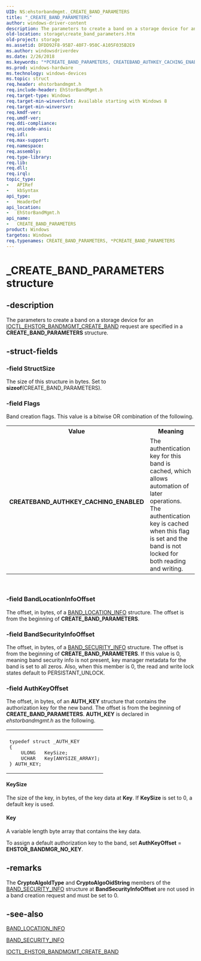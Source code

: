 ```yaml
---
UID: NS:ehstorbandmgmt._CREATE_BAND_PARAMETERS
title: "_CREATE_BAND_PARAMETERS"
author: windows-driver-content
description: The parameters to create a band on a storage device for an IOCTL_EHSTOR_BANDMGMT_CREATE_BAND request are specified in a CREATE_BAND_PARAMETERS structure.
old-location: storage\create_band_parameters.htm
old-project: storage
ms.assetid: DFDD92F8-95B7-40F7-950C-A105F035B2E9
ms.author: windowsdriverdev
ms.date: 2/26/2018
ms.keywords: "*PCREATE_BAND_PARAMETERS, CREATEBAND_AUTHKEY_CACHING_ENABLED, CREATE_BAND_PARAMETERS, CREATE_BAND_PARAMETERS structure [Storage Devices], PCREATE_BAND_PARAMETERS, PCREATE_BAND_PARAMETERS structure pointer [Storage Devices], _CREATE_BAND_PARAMETERS, ehstorbandmgmt/CREATE_BAND_PARAMETERS, ehstorbandmgmt/PCREATE_BAND_PARAMETERS, storage.create_band_parameters"
ms.prod: windows-hardware
ms.technology: windows-devices
ms.topic: struct
req.header: ehstorbandmgmt.h
req.include-header: EhStorBandMgmt.h
req.target-type: Windows
req.target-min-winverclnt: Available starting with Windows 8
req.target-min-winversvr: 
req.kmdf-ver: 
req.umdf-ver: 
req.ddi-compliance: 
req.unicode-ansi: 
req.idl: 
req.max-support: 
req.namespace: 
req.assembly: 
req.type-library: 
req.lib: 
req.dll: 
req.irql: 
topic_type:
-	APIRef
-	kbSyntax
api_type:
-	HeaderDef
api_location:
-	EhStorBandMgmt.h
api_name:
-	CREATE_BAND_PARAMETERS
product: Windows
targetos: Windows
req.typenames: CREATE_BAND_PARAMETERS, *PCREATE_BAND_PARAMETERS
---
```


# _CREATE_BAND_PARAMETERS structure


## -description


The parameters to create a band on a storage device for an <a href="https://msdn.microsoft.com/library/windows/hardware/hh451372">IOCTL_EHSTOR_BANDMGMT_CREATE_BAND</a> request are specified in a <b>CREATE_BAND_PARAMETERS</b> structure.


## -struct-fields




### -field StructSize

The size of this structure in bytes. Set to <b>sizeof</b>(CREATE_BAND_PARAMETERS).


### -field Flags

Band creation flags. This value is a bitwise OR combination of the following.

<table>
<tr>
<th>Value</th>
<th>Meaning</th>
</tr>
<tr>
<td width="40%"><a id="CREATEBAND_AUTHKEY_CACHING_ENABLED"></a><a id="createband_authkey_caching_enabled"></a><dl>
<dt><b>CREATEBAND_AUTHKEY_CACHING_ENABLED</b></dt>
</dl>
</td>
<td width="60%">
The authentication key for this band is cached, which allows automation of later operations. The authentication key is cached when this flag is set and the band is not locked for both reading and writing.

</td>
</tr>
</table>
 


### -field BandLocationInfoOffset

The offset, in bytes, of a <a href="https://msdn.microsoft.com/library/windows/hardware/hh439557">BAND_LOCATION_INFO</a> structure. The offset is from the beginning of <b>CREATE_BAND_PARAMETERS</b>.


### -field BandSecurityInfoOffset

The offset, in bytes, of a <a href="https://msdn.microsoft.com/library/windows/hardware/hh439568">BAND_SECURITY_INFO</a> structure. The offset is from the beginning of <b>CREATE_BAND_PARAMETERS</b>. If this value is 0, meaning band security info is not present, key manager metadata for the band is set to all zeros. Also, when this member is 0, the read and write lock states default to PERSISTANT_UNLOCK.


### -field AuthKeyOffset

The offset, in bytes, of an  <b> AUTH_KEY</b> structure that contains the authorization key for the new band. The offset is from the beginning of <b>CREATE_BAND_PARAMETERS</b>. <b>AUTH_KEY</b> is declared in <i>ehstorbandmgmt.h</i> as the following.

<div class="code"><span codelanguage=""><table>
<tr>
<th></th>
</tr>
<tr>
<td>
<pre>typedef struct _AUTH_KEY
{
    ULONG   KeySize;
    UCHAR   Key[ANYSIZE_ARRAY];
} AUTH_KEY;</pre>
</td>
</tr>
</table></span></div>




#### KeySize

The size of the key, in bytes, of the key data at <b>Key</b>. If <b>KeySize</b> is set to 0, a default key is used.



#### Key

A variable length byte array that contains the key data.

To assign a default authorization key to the band, set   <b>AuthKeyOffset</b> = <b>EHSTOR_BANDMGR_NO_KEY</b>.


## -remarks



The <b>CryptoAlgoIdType</b> and <b>CryptoAlgoOidString</b> members of the <a href="https://msdn.microsoft.com/library/windows/hardware/hh439568">BAND_SECURITY_INFO</a> structure at <b>BandSecurityInfoOffset</b> are not used in a band creation request and must be set to 0.




## -see-also




<a href="https://msdn.microsoft.com/library/windows/hardware/hh439557">BAND_LOCATION_INFO</a>



<a href="https://msdn.microsoft.com/library/windows/hardware/hh439568">BAND_SECURITY_INFO</a>



<a href="https://msdn.microsoft.com/library/windows/hardware/hh451372">IOCTL_EHSTOR_BANDMGMT_CREATE_BAND</a>
 

 


